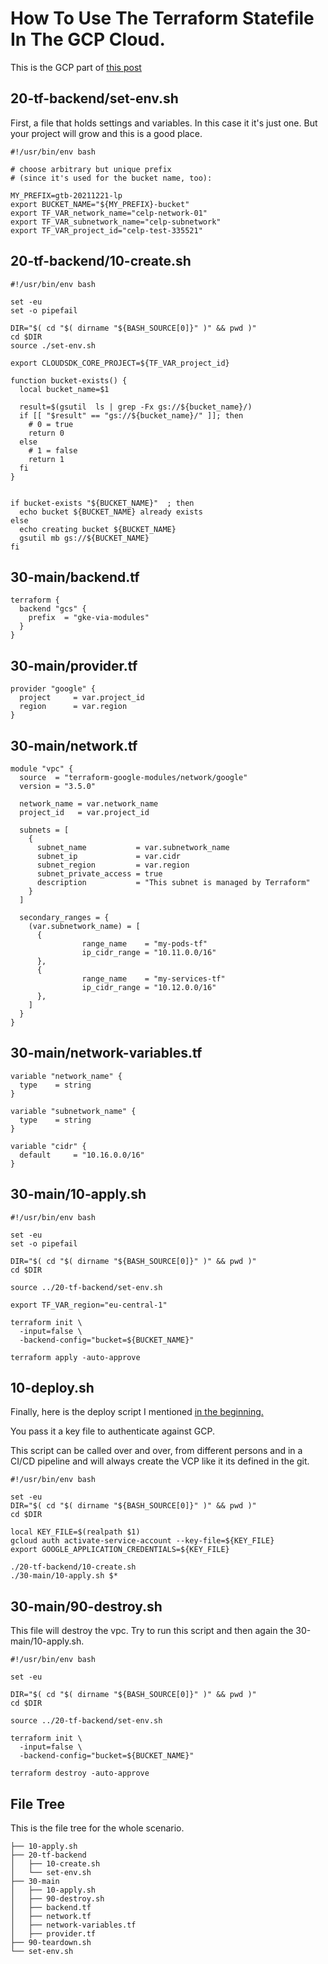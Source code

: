 
# How To Use The Terraform Statefile In The GCP Cloud.

This is the GCP part of 
[this post](/terraform-statefile)  


## 20-tf-backend/set-env.sh 
First, a file that holds settings and variables. In this case it it's just one.
But your project will grow and this is a good place.
```
#!/usr/bin/env bash

# choose arbitrary but unique prefix
# (since it's used for the bucket name, too):

MY_PREFIX=gtb-20211221-lp
export BUCKET_NAME="${MY_PREFIX}-bucket"
export TF_VAR_network_name="celp-network-01"
export TF_VAR_subnetwork_name="celp-subnetwork"
export TF_VAR_project_id="celp-test-335521"

```

## 20-tf-backend/10-create.sh 
```
#!/usr/bin/env bash

set -eu
set -o pipefail

DIR="$( cd "$( dirname "${BASH_SOURCE[0]}" )" && pwd )"
cd $DIR
source ./set-env.sh

export CLOUDSDK_CORE_PROJECT=${TF_VAR_project_id}

function bucket-exists() {
  local bucket_name=$1

  result=$(gsutil  ls | grep -Fx gs://${bucket_name}/)
  if [[ "$result" == "gs://${bucket_name}/" ]]; then
    # 0 = true
    return 0 
  else
    # 1 = false
    return 1
  fi
}


if bucket-exists "${BUCKET_NAME}"  ; then 
  echo bucket ${BUCKET_NAME} already exists
else
  echo creating bucket ${BUCKET_NAME}
  gsutil mb gs://${BUCKET_NAME}
fi
```

## 30-main/backend.tf 
```
terraform {
  backend "gcs" {
    prefix  = "gke-via-modules"
  }
}
```

## 30-main/provider.tf 
```
provider "google" {
  project     = var.project_id
  region      = var.region
}
```

## 30-main/network.tf 
```
module "vpc" {
  source  = "terraform-google-modules/network/google"
  version = "3.5.0"

  network_name = var.network_name
  project_id   = var.project_id

  subnets = [
    {
      subnet_name           = var.subnetwork_name
      subnet_ip             = var.cidr
      subnet_region         = var.region
      subnet_private_access = true
      description           = "This subnet is managed by Terraform"
    }
  ]

  secondary_ranges = {
    (var.subnetwork_name) = [
      {
                range_name    = "my-pods-tf"
                ip_cidr_range = "10.11.0.0/16"
      },
      {
                range_name    = "my-services-tf"
                ip_cidr_range = "10.12.0.0/16"
      },
    ]
  }
}
```
## 30-main/network-variables.tf 
```
variable "network_name" {
  type    = string
}

variable "subnetwork_name" {
  type    = string
}

variable "cidr" {
  default     = "10.16.0.0/16"
}
```

## 30-main/10-apply.sh 
```
#!/usr/bin/env bash

set -eu
set -o pipefail

DIR="$( cd "$( dirname "${BASH_SOURCE[0]}" )" && pwd )"
cd $DIR

source ../20-tf-backend/set-env.sh

export TF_VAR_region="eu-central-1"

terraform init \
  -input=false \
  -backend-config="bucket=${BUCKET_NAME}"

terraform apply -auto-approve
```

## 10-deploy.sh
Finally, here is the deploy script I mentioned [in the beginning.](/terraform-statefile)  

You pass it a key file to authenticate against GCP.

This script can be called over and over, from different persons and
in a CI/CD pipeline and will always create the VCP like it its defined in the git.
```
#!/usr/bin/env bash

set -eu
DIR="$( cd "$( dirname "${BASH_SOURCE[0]}" )" && pwd )"
cd $DIR

local KEY_FILE=$(realpath $1)
gcloud auth activate-service-account --key-file=${KEY_FILE}
export GOOGLE_APPLICATION_CREDENTIALS=${KEY_FILE}

./20-tf-backend/10-create.sh
./30-main/10-apply.sh $*
```

## 30-main/90-destroy.sh 
This file will destroy the vpc. Try to run this script
and then again the 30-main/10-apply.sh.
```
#!/usr/bin/env bash

set -eu

DIR="$( cd "$( dirname "${BASH_SOURCE[0]}" )" && pwd )"
cd $DIR

source ../20-tf-backend/set-env.sh

terraform init \
  -input=false \
  -backend-config="bucket=${BUCKET_NAME}"

terraform destroy -auto-approve
```
## File Tree
This is the file tree for the whole scenario.
```
├── 10-apply.sh
├── 20-tf-backend
│   ├── 10-create.sh
│   └── set-env.sh
├── 30-main
│   ├── 10-apply.sh
│   ├── 90-destroy.sh
│   ├── backend.tf
│   ├── network.tf
│   ├── network-variables.tf
│   ├── provider.tf
├── 90-teardown.sh
└── set-env.sh
```


